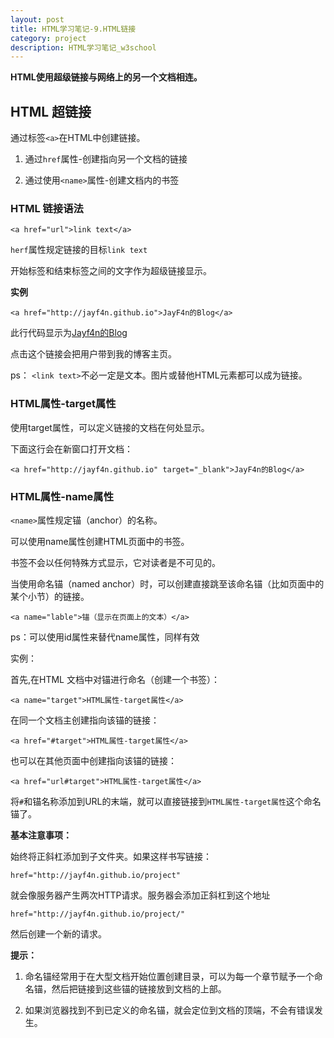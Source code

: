 ```yaml
---
layout: post
title: HTML学习笔记-9.HTML链接
category: project
description: HTML学习笔记_w3school
---
```


**HTML使用超级链接与网络上的另一个文档相连。**

## HTML 超链接

通过标签`<a>`在HTML中创建链接。

1. 通过`href`属性-创建指向另一个文档的链接

2. 通过使用`<name>`属性-创建文档内的书签

### HTML 链接语法

    <a href="url">link text</a>

`herf`属性规定链接的目标`link text`

开始标签和结束标签之间的文字作为超级链接显示。

**实例**

    <a href="http://jayf4n.github.io">JayF4n的Blog</a>

此行代码显示为[Jayf4n的Blog](http://jayf4n.github.io)

点击这个链接会把用户带到我的博客主页。

ps： `<link text>`不必一定是文本。图片或替他HTML元素都可以成为链接。

### HTML属性-target属性

使用target属性，可以定义链接的文档在何处显示。

下面这行会在新窗口打开文档：

    <a href="http://jayf4n.github.io" target="_blank">JayF4n的Blog</a>

### HTML属性-name属性

`<name>`属性规定锚（anchor）的名称。

可以使用name属性创建HTML页面中的书签。

书签不会以任何特殊方式显示，它对读者是不可见的。

当使用命名锚（named anchor）时，可以创建直接跳至该命名锚（比如页面中的某个小节）的链接。

    <a name="lable">锚（显示在页面上的文本）</a>

ps：可以使用id属性来替代name属性，同样有效

实例：

首先,在HTML 文档中对锚进行命名（创建一个书签）：

    <a name="target">HTML属性-target属性</a>

在同一个文档主创建指向该锚的链接：

    <a href="#target">HTML属性-target属性</a>

也可以在其他页面中创建指向该锚的链接：

    <a href="url#target">HTML属性-target属性</a>

将`#`和锚名称添加到URL的末端，就可以直接链接到`HTML属性-target属性`这个命名锚了。




**基本注意事项：**

始终将正斜杠添加到子文件夹。如果这样书写链接：

    href="http://jayf4n.github.io/project"

就会像服务器产生两次HTTP请求。服务器会添加正斜杠到这个地址

    href="http://jayf4n.github.io/project/"

然后创建一个新的请求。

**提示：**

1. 命名锚经常用于在大型文档开始位置创建目录，可以为每一个章节赋予一个命名锚，然后把链接到这些锚的链接放到文档的上部。

2. 如果浏览器找到不到已定义的命名锚，就会定位到文档的顶端，不会有错误发生。
